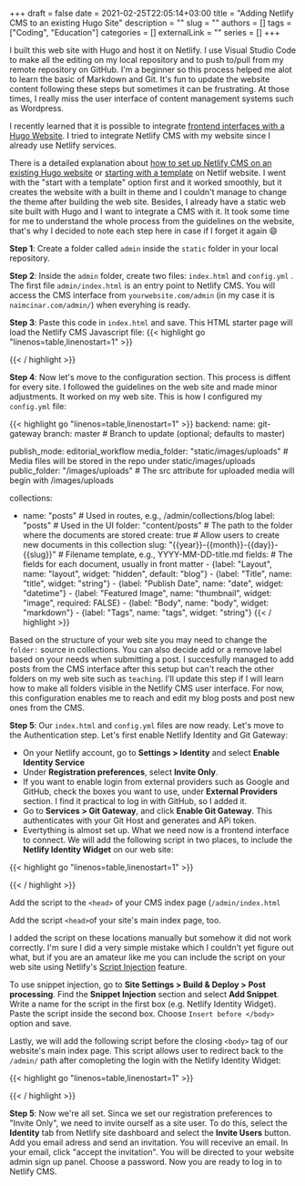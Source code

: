 +++ 
draft = false
date = 2021-02-25T22:05:14+03:00
title = "Adding Netlify CMS to an existing Hugo Site"
description = ""
slug = ""
authors = []
tags = ["Coding", "Education"]
categories = []
externalLink = ""
series = []
+++

I built this web site with Hugo and host it on Netlify. I use Visual Studio Code to make all the editing on my local repository and to push to/pull from my remote repository on GitHub. I'm a beginner so this process helped me alot to learn the basic of Markdown and Git. It's fun to update the website content following these steps but sometimes it can be frustrating. At those times, I really miss the user interface of content management systems such as Wordpress. 

I recently learned that it is possible to integrate [frontend interfaces with a Hugo Website](https://gohugo.io/tools/frontends/). I tried to integrate Netlify CMS with my website since I already use Netlify services. 

There is a detailed explanation about [how to set up Netlify CMS on an existing Hugo website](https://www.netlifycms.org/docs/add-to-your-site/) or [starting with a template](https://www.netlifycms.org/docs/start-with-a-template/) on Netlif website. I went with the "start with a template" option first and it worked smoothly, but it creates the website with a built in theme and I couldn't manage to change the theme after building the web site. Besides, I already have a static web site built with Hugo and I want to integrate a CMS with it. It took some time for me to understand the whole process from the guidelines on the website, that's why I decided to note each step here in case if I forget it again :smile:

**Step 1**: Create a folder called `admin` inside the `static` folder in your local repository.

**Step 2**: Inside the `admin` folder, create two files: `index.html` and `config.yml` . The first file `admin/index.html` is an entry point to Netlify CMS. You will access the CMS interface from `yourwebsite.com/admin` (in my case it is `naimcinar.com/admin/`) when everyhing is ready.

**Step 3**: Paste this code in `index.html` and save. This HTML starter page will load the Netlify CMS Javascript file:
{{< highlight go "linenos=table,linenostart=1" >}}

<!doctype html>

<html>
<head>
  <meta charset="utf-8" />
  <meta name="viewport" content="width=device-width, initial-scale=1.0" />
  <title>Content Manager</title>
</head>
<body>
  <!-- Include the script that builds the page and powers Netlify CMS -->
  <script src="https://unpkg.com/netlify-cms@^2.0.0/dist/netlify-cms.js"></script>
</body>
</html>
{{< / highlight >}}

**Step 4**: Now let's move to the configuration section. This process is diffent for every site. I followed the guidelines on the web site and made minor adjustments. It worked on my web site. This is how I configured my `config.yml` file:

{{< highlight go "linenos=table,linenostart=1" >}}
backend:
  name: git-gateway
  branch: master # Branch to update (optional; defaults to master)

publish_mode: editorial_workflow
media_folder: "static/images/uploads" # Media files will be stored in the repo under static/images/uploads
public_folder: "/images/uploads" # The src attribute for uploaded media will begin with /images/uploads

collections:

* name: "posts" # Used in routes, e.g., /admin/collections/blog
      label: "posts" # Used in the UI
      folder: "content/posts" # The path to the folder where the documents are stored
      create: true # Allow users to create new documents in this collection
      slug: "{{year}}-{{month}}-{{day}}-{{slug}}" # Filename template, e.g., YYYY-MM-DD-title.md
      fields: # The fields for each document, usually in front matter
        - {label: "Layout", name: "layout", widget: "hidden", default: "blog"}
        - {label: "Title", name: "title", widget: "string"}
        - {label: "Publish Date", name: "date", widget: "datetime"}
        - {label: "Featured Image", name: "thumbnail", widget: "image", required: FALSE}
        - {label: "Body", name: "body", widget: "markdown"}
        - {label: "Tags", name: "tags", widget: "string"}
  {{< / highlight >}}

Based on the structure of your web site you may need to change the `folder:` source in collections. You can also decide add or a remove label based on your needs when submitting a post. I succesfully managed to add posts from the CMS interface after this setup but can't reach the other folders on my web site such as `teaching`. I'll update this step if I will learn how to make all folders visible in the Netlify CMS user interface. For now, this configuration enables me to reach and edit my blog posts and post new ones from the CMS.

**Step 5**: Our `index.html` and `config.yml` files are now ready. Let's move to the Authentication step. Let's first enable Netlify Identity and Git Gateway:

* On your Netlify account, go to **Settings > Identity** and select **Enable Identity Service**
* Under **Registration preferences**, select **Invite Only**.
* If you want to enable login from external providers such as Google and GitHub, check the boxes you want to use,  under **External Providers** section. I find it practical to log in with GitHub, so I added it. 
* Go to **Services > Git Gateway**, and click **Enable Git Gateway**. This authenticates with your Git Host and generates and APi token.
* Evertything is almost set up. What we need now is a frontend interface to connect. We will add the following script in two places, to include the **Netlify Identity Widget** on our web site:

{{< highlight go "linenos=table,linenostart=1" >}}

<script src="https://identity.netlify.com/v1/netlify-identity-widget.js"></script>

{{< / highlight >}}

Add the script to the `<head>` of your CMS index page (`/admin/index.html`

Add the script `<head>`of your site's main index page, too.

I added the script on these locations manually but somehow it did not work correctly. I'm sure I did a very simple mistake which I couldn't yet figure out what, but if you are an amateur like me you can include the script on your web site using Netlify's [Script Injection](https://docs.netlify.com/site-deploys/post-processing/snippet-injection/) feature.  

To use snippet injection, go to **Site Settings > Build & Deploy > Post processing**. Find the **Snippet Injection** section and select **Add Snippet**. Write a name for the script in the first box (e.g. Netlify Identity Widget). Paste the script inside the second box. Choose `Insert before </body>` option and save. 

Lastly, we will add the following script before the closing `<body>` tag of our website's main index page. This script allows user to redirect back to the `/admin/` path after comopleting the login with the Netlify Identity Widget:

{{< highlight go "linenos=table,linenostart=1" >}}

<script>
  if (window.netlifyIdentity) {
    window.netlifyIdentity.on("init", user => {
      if (!user) {
        window.netlifyIdentity.on("login", () => {
          document.location.href = "/admin/";
        });
      }
    });
  }
</script>

{{< / highlight >}}

**Step 5**: Now we're all set. Sinca we set our registration preferences to "Invite Only", we need to invite ourself as a site user. To do this, select the **Identity** tab from Netlify site dashboard and select the **Invite Users** button. Add you email adress and send an invitation. You will recevive an email. In your email, click "accept the invitation". You will be directed to your website admin sign up panel. Choose a password. Now you are ready to log in to Netlify CMS.